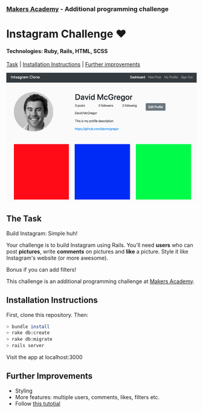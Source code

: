 ### [Makers Academy](http://www.makersacademy.com) - Additional programming challenge 

# Instagram Challenge ❤️

#### Technologies: Ruby, Rails, HTML, SCSS

[Task](#Task) | [Installation Instructions](#Installation) | [Further improvements](#Further_Improvements)

![InstaScreenshot](InstaScreenshot.png)

## <a name="Task">The Task</a>

Build Instagram: Simple huh!

Your challenge is to build Instagram using Rails. You'll need **users** who can post **pictures**, write **comments** on pictures and **like** a picture. Style it like Instagram's website (or more awesome).

Bonus if you can add filters!

This challenge is an additional programming challenge at [Makers Academy](https://github.com/makersacademy).

## <a name="Installation">Installation Instructions</a>

First, clone this repository. Then:

```bash
> bundle install
> rake db:create
> rake db:migrate
> rails server 
```
Visit the app at localhost:3000

## <a name="Further_Improvements">Further Improvements</a>

* Styling
* More features: multiple users, comments, likes, filters etc.
* Follow [this tutotial](https://www.youtube.com/watch?v=yhg7hd3ogJ8&t)